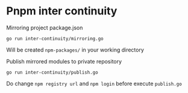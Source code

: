 # Pnpm inter continuity

Mirroring project package.json
```shell
go run inter-continuity/mirroring.go
```
Will be created `npm-packages/` in your working directory


Publish mirrored modules to private repository
```shell
go run inter-continuity/publish.go
```
Do change `npm registry url` and `npm login` before execute `publish.go`
